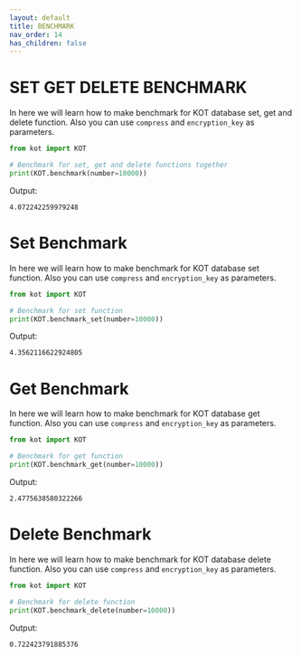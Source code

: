 ```yaml
---
layout: default
title: BENCHMARK
nav_order: 14
has_children: false
---
```


# SET GET DELETE BENCHMARK
In here we will learn how to make benchmark for KOT database set, get and delete function. Also you can use `compress` and `encryption_key` as parameters.

```python
from kot import KOT

# Benchmark for set, get and delete functions together
print(KOT.benchmark(number=10000))
```

Output:

```console
4.072242259979248
```



# Set Benchmark
In here we will learn how to make benchmark for KOT database set function. Also you can use `compress` and `encryption_key` as parameters.

```python
from kot import KOT

# Benchmark for set function
print(KOT.benchmark_set(number=10000))
```

Output:

```console
4.3562116622924805
```

# Get Benchmark
In here we will learn how to make benchmark for KOT database get function. Also you can use `compress` and `encryption_key` as parameters.

```python
from kot import KOT

# Benchmark for get function
print(KOT.benchmark_get(number=10000))
```

Output:

```console
2.4775638580322266
```

# Delete Benchmark
In here we will learn how to make benchmark for KOT database delete function. Also you can use `compress` and `encryption_key` as parameters.

```python
from kot import KOT

# Benchmark for delete function
print(KOT.benchmark_delete(number=10000))
```

Output:

```console
0.722423791885376
```